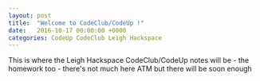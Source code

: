 ```yaml
---
layout: post
title:  "Welcome to CodeClub/CodeUp !"
date:   2016-10-17 00:00:00 +0000
categories: CodeUp CodeClub Leigh Hackspace
---
```


This is where the Leigh Hackspace CodeClub/CodeUp notes will be - the homework
too - there's not much here ATM but there will be soon enough
